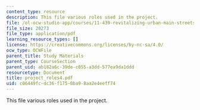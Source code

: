 ```yaml
---
content_type: resource
description: This file various roles used in the project.
file: /ol-ocw-studio-app/courses/11-439-revitalizing-urban-main-streets-hyde-jackson-square-roslindale-square-boston-spring-2005/c06449fcdc36f1750ba98aa2e4eeff74_project_roles4.pdf
file_size: 20273
file_type: application/pdf
learning_resource_types: []
license: https://creativecommons.org/licenses/by-nc-sa/4.0/
ocw_type: OCWFile
parent_title: Study Materials
parent_type: CourseSection
parent_uid: ab182a6c-39de-c055-a3dd-577ea9da1ddd
resourcetype: Document
title: project_roles4.pdf
uid: c06449fc-dc36-f175-0ba9-8aa2e4eeff74
---
```

This file various roles used in the project.